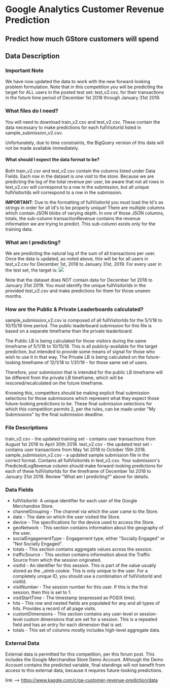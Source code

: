 # Google Analytics Customer Revenue Prediction
## Predict how much GStore customers will spend

## Data Description
### Important Note
We have now updated the data to work with the new forward-looking problem formulation. Note that in this competition you will be predicting the target for ALL users in the posted test set: test_v2.csv, for their transactions in the future time period of December 1st 2018 through January 31st 2019.

### What files do I need?
You will need to download train_v2.csv and test_v2.csv. These contain the data necessary to make predictions for each fullVisitorId listed in sample_submission_v2.csv.

Unfortunately, due to time constraints, the BigQuery version of this data will not be made available immediately.

#### What should I expect the data format to be?
Both train_v2.csv and test_v2.csv contain the columns listed under Data Fields. Each row in the dataset is one visit to the store. Because we are predicting the log of the total revenue per user, be aware that not all rows in test_v2.csv will correspond to a row in the submission, but all unique fullVisitorIds will correspond to a row in the submission.

**IMPORTANT**: Due to the formatting of fullVisitorId you must load the Id's as strings in order for all Id's to be properly unique!
There are multiple columns which contain JSON blobs of varying depth. In one of those JSON columns, totals, the sub-column transactionRevenue contains the revenue information we are trying to predict. This sub-column exists only for the training data.

### What am I predicting?
We are predicting the natural log of the sum of all transactions per user. Once the data is updated, as noted above, this will be for all users in test_v2.csv for December 1st, 2018 to January 31st, 2019. For every user in the test set, the target is:
<img src="https://github.com/yugam08/Project-Google-Analytics-Customer-Revenue-Prediction/blob/master/Capture.PNG"/>

Note that the dataset does NOT contain data for December 1st 2018 to January 31st 2019. You must identify the unique fullVisitorIds in the provided test_v2.csv and make predictions for them for those unseen months.

### How are the Public & Private Leaderboards calculated?
sample_submission_v2.csv is composed of all fullVisitorIds for the 5/1/18 to 10/15/18 time period. The public leaderboard submission for this file is based on a separate timeframe than the private leaderboard.

The Public LB is being calculated for those visitors during the same timeframe of 5/1/18 to 10/15/18. This is all publicly-available for the target prediction, but intended to provide some means of signal for those who wish to use it in that way. The Private LB is being calculated on the future-looking timeframe of 12/1/18 to 1/31/19 - for those same set of users.

Therefore, your submission that is intended for the public LB timeframe will be different from the private LB timeframe, which will be rescored/recalculated on the future timeframe.

Knowing this, competitors should be making explicit final submission selections for those submissions which represent what they expect those future-looking predictions to be. These final submission selections for which this competition permits 2, per the rules, can be made under "My Submissions" by the final submission deadline.

### File Descriptions
train_v2.csv - the updated training set - contains user transactions from August 1st 2016 to April 30th 2018.
test_v2.csv - the updated test set - contains user transactions from May 1st 2018 to October 15th 2018.
sample_submission_v2.csv - a updated sample submission file in the correct format. Contains all fullVisitorIds in test_v2.csv. Your submission's PredictedLogRevenue column should make forward-looking predictions for each of these fullVisitorIds for the timeframe of December 1st 2018 to January 31st 2019. Review "What am I predicting?" above for details.

### Data Fields
- fullVisitorId- A unique identifier for each user of the Google Merchandise Store.
- channelGrouping - The channel via which the user came to the Store.
- date - The date on which the user visited the Store.
- device - The specifications for the device used to access the Store.
- geoNetwork - This section contains information about the geography of the user.
- socialEngagementType - Engagement type, either "Socially Engaged" or "Not Socially Engaged".
- totals - This section contains aggregate values across the session.
- trafficSource - This section contains information about the Traffic Source from which the session originated.
- visitId - An identifier for this session. This is part of the value usually stored as the _utmb cookie. This is only unique to the user. For a completely unique ID, you should use a combination of fullVisitorId and visitId.
- visitNumber - The session number for this user. If this is the first session, then this is set to 1.
- visitStartTime - The timestamp (expressed as POSIX time).
- hits - This row and nested fields are populated for any and all types of hits. Provides a record of all page visits.
- customDimensions - This section contains any user-level or session-level custom dimensions that are set for a session. This is a repeated field and has an entry for each dimension that is set.
- totals - This set of columns mostly includes high-level aggregate data.

### External Data
External data is permitted for this competition, per this forum post. This includes the Google Merchandise Store Demo Account. Although the Demo Account contains the predicted variable, final standings will not benefit from access to this external data, because it requires future-looking predictions.

link --> https://www.kaggle.com/c/ga-customer-revenue-prediction/data

